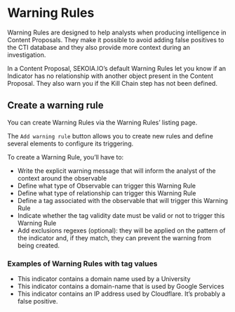 # Warning Rules

Warning Rules are designed to help analysts when producing intelligence in Content Proposals. They make it possible to avoid adding false positives to the CTI database and they also provide more context during an investigation.

In a Content Proposal, SEKOIA.IO’s default Warning Rules let you know if an Indicator has no relationship with another object present in the Content Proposal. They also warn you if the Kill Chain step has not been defined.

## Create a warning rule

You can create Warning Rules via the Warning Rules’ listing page.

The `Add warning rule` button allows you to create new rules and define several elements to configure its triggering.

To create a Warning Rule, you’ll have to:

- Write the explicit warning message that will inform the analyst of the context around the observable
- Define what type of Observable can trigger this Warning Rule
- Define what type of relationship can trigger this Warning Rule
- Define a tag associated with the observable that will trigger this Warning Rule
- Indicate whether the tag validity date must be valid or not to trigger this Warning Rule
- Add exclusions regexes (optional): they will be applied on the pattern of the indicator and, if they match, they can prevent the warning from being created.

### Examples of Warning Rules with tag values

- This indicator contains a domain name used by a University
- This indicator contains a domain-name that is used by Google Services
- This indicator contains an IP address used by Cloudflare. It’s probably a false positive.
